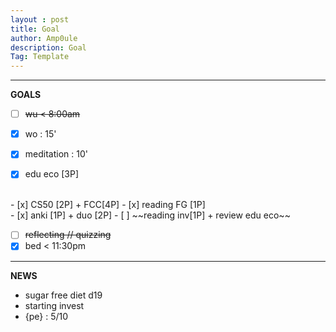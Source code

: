 ```yaml
---
layout : post
title: Goal
author: Amp0ule
description: Goal
Tag: Template
---
```


****
**GOALS**

- [ ] ~~wu < 8:00am~~
- [x] wo : 15' 
- [x] meditation : 10'
- [x] edu eco [3P]


<br/>
- [x] CS50 [2P] + FCC[4P]
- [x] reading FG [1P]

<br/>
- [x] anki [1P] + duo [2P]
- [ ] ~~reading inv[1P] + review edu eco~~ 

<br/>

- [ ] ~~reflecting // quizzing~~
- [x] bed < 11:30pm

*****
**NEWS**

- sugar free diet d19
- starting invest
- {pe} : 5/10

